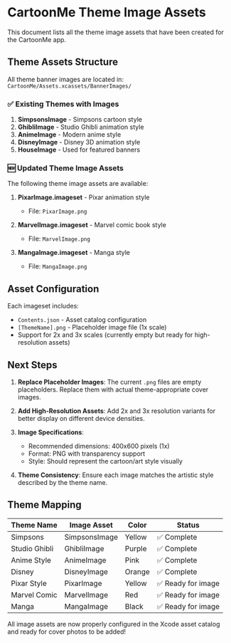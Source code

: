 # CartoonMe Theme Image Assets

This document lists all the theme image assets that have been created for the CartoonMe app.

## Theme Assets Structure

All theme banner images are located in: `CartoonMe/Assets.xcassets/BannerImages/`

### ✅ Existing Themes with Images

1. **SimpsonsImage** - Simpsons cartoon style
2. **GhibliImage** - Studio Ghibli animation style
3. **AnimeImage** - Modern anime style
4. **DisneyImage** - Disney 3D animation style
5. **HouseImage** - Used for featured banners

### 🆕 Updated Theme Image Assets

The following theme image assets are available:

1. **PixarImage.imageset** - Pixar animation style
   - File: `PixarImage.png`

2. **MarvelImage.imageset** - Marvel comic book style
   - File: `MarvelImage.png`

3. **MangaImage.imageset** - Manga style
   - File: `MangaImage.png`

## Asset Configuration

Each imageset includes:
- `Contents.json` - Asset catalog configuration
- `[ThemeName].png` - Placeholder image file (1x scale)
- Support for 2x and 3x scales (currently empty but ready for high-resolution assets)

## Next Steps

1. **Replace Placeholder Images**: The current `.png` files are empty placeholders. Replace them with actual theme-appropriate cover images.

2. **Add High-Resolution Assets**: Add 2x and 3x resolution variants for better display on different device densities.

3. **Image Specifications**: 
   - Recommended dimensions: 400x600 pixels (1x)
   - Format: PNG with transparency support
   - Style: Should represent the cartoon/art style visually

4. **Theme Consistency**: Ensure each image matches the artistic style described by the theme name.

## Theme Mapping

| Theme Name | Image Asset | Color | Status |
|------------|-------------|-------|---------|
| Simpsons | SimpsonsImage | Yellow | ✅ Complete |
| Studio Ghibli | GhibliImage | Purple | ✅ Complete |
| Anime Style | AnimeImage | Pink | ✅ Complete |
| Disney | DisneyImage | Orange | ✅ Complete |
| Pixar Style | PixarImage | Yellow | ✅ Ready for image |
| Marvel Comic | MarvelImage | Red | ✅ Ready for image |
| Manga | MangaImage | Black | ✅ Ready for image |

All image assets are now properly configured in the Xcode asset catalog and ready for cover photos to be added! 